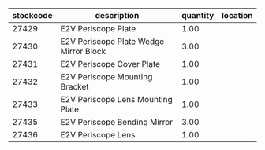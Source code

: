 |stockcode|description|quantity|location|
|---------|-----------|--------|--------|
|27429|E2V Periscope Plate|1.00||
|27430|E2V Periscope Plate Wedge Mirror Block|3.00||
|27431|E2V Periscope Cover Plate|1.00||
|27432|E2V Periscope Mounting Bracket|1.00||
|27433|E2V Periscope Lens Mounting Plate|1.00||
|27435|E2V Periscope Bending Mirror|3.00||
|27436|E2V Periscope Lens|1.00||
